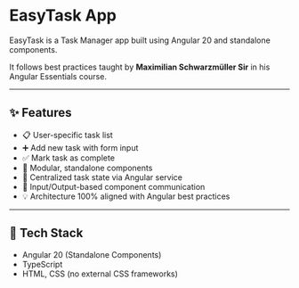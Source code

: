 # EasyTask App

EasyTask is a Task Manager app built using Angular 20 and standalone components.

It follows best practices taught by **Maximilian Schwarzmüller Sir** in his Angular Essentials course.

---

## ✨ Features

- 📋 User-specific task list
- ➕ Add new task with form input
- ✅ Mark task as complete
- 🧩 Modular, standalone components
- 🧠 Centralized task state via Angular service
- 🔄 Input/Output-based component communication
- 💡 Architecture 100% aligned with Angular best practices

---

## 🚀 Tech Stack

- Angular 20 (Standalone Components)
- TypeScript
- HTML, CSS (no external CSS frameworks)
